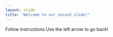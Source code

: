 ```yaml
---
layout: slide
title: "Welcome to our second slide!"
---
```

Follow instructions
Use the left arrow to go back!
